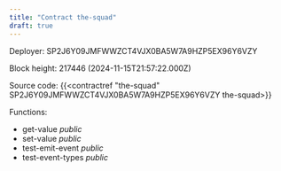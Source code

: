 ```yaml
---
title: "Contract the-squad"
draft: true
---
```

Deployer: SP2J6Y09JMFWWZCT4VJX0BA5W7A9HZP5EX96Y6VZY


 



Block height: 217446 (2024-11-15T21:57:22.000Z)

Source code: {{<contractref "the-squad" SP2J6Y09JMFWWZCT4VJX0BA5W7A9HZP5EX96Y6VZY the-squad>}}

Functions:

* get-value _public_
* set-value _public_
* test-emit-event _public_
* test-event-types _public_
